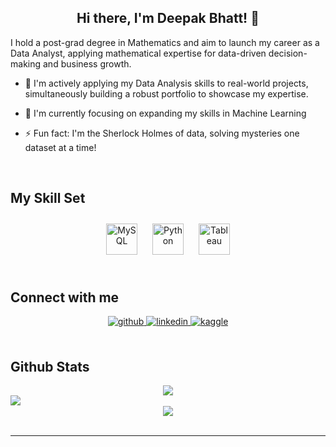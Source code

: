 ## <div align="center">Hi there, I'm Deepak Bhatt! 👋 </div>  
  

I hold a post-grad degree in Mathematics and aim to launch my career as a Data Analyst, applying mathematical expertise for data-driven decision-making and business growth.  
  

- 🔭 I'm actively applying my Data Analysis skills to real-world projects, simultaneously building a robust portfolio to showcase my expertise.  
  

- 🌱 I'm currently focusing on expanding my skills in Machine Learning  
  

- ⚡ Fun fact: I'm the Sherlock Holmes of data, solving mysteries one dataset at a time!  
  

<br/>  


## My Skill Set  
<div align="center">  
<a href="https://www.mysql.com/" target="_blank"><img style="margin: 10px" src="https://profilinator.rishav.dev/skills-assets/mysql-original-wordmark.svg" alt="MySQL" height="50" /></a>  
<a href="https://www.python.org/" target="_blank"><img style="margin: 10px" src="https://profilinator.rishav.dev/skills-assets/python-original.svg" alt="Python" height="50" /></a>  
<a href="https://www.tableau.com/" target="_blank"><img style="margin: 10px" src="https://profilinator.rishav.dev/skills-assets/tableau.svg" alt="Tableau" height="50" /></a>  
</div>  

<br/>  


## Connect with me  
<div align="center">
<a href="https://github.com/Deepubhatt" target="_blank">
<img src=https://img.shields.io/badge/github-%2324292e.svg?&style=for-the-badge&logo=github&logoColor=white alt=github style="margin-bottom: 5px;" />
</a>
<a href="https://linkedin.com/in/www.linkedin.com/in/deepakbhatt17" target="_blank">
<img src=https://img.shields.io/badge/linkedin-%231E77B5.svg?&style=for-the-badge&logo=linkedin&logoColor=white alt=linkedin style="margin-bottom: 5px;" />
</a>
<a href="https://www.kaggle.com/https://www.kaggle.com/deepubhatt17" target="_blank">
<img src=https://img.shields.io/badge/kaggle-%2344BAE8.svg?&style=for-the-badge&logo=kaggle&logoColor=white alt=kaggle style="margin-bottom: 5px;" />
</a>  
</div>  
  

<br/>  


## Github Stats  
<div align="center"><img src="https://github-readme-stats.vercel.app/api?username=Deepubhatt&show_icons=true&count_private=true&hide_border=true" align="center" /></div>  

<img src="https://github-readme-stats.vercel.app/api/top-langs/?username=Deepubhatt&hide_border=true&layout=compact" align="left" />  

<br/>  

<div align="center">
<img src="https://komarev.com/ghpvc/?username=Deepubhatt&&style=flat-square" align="center" />
</div>  

<br />

----
